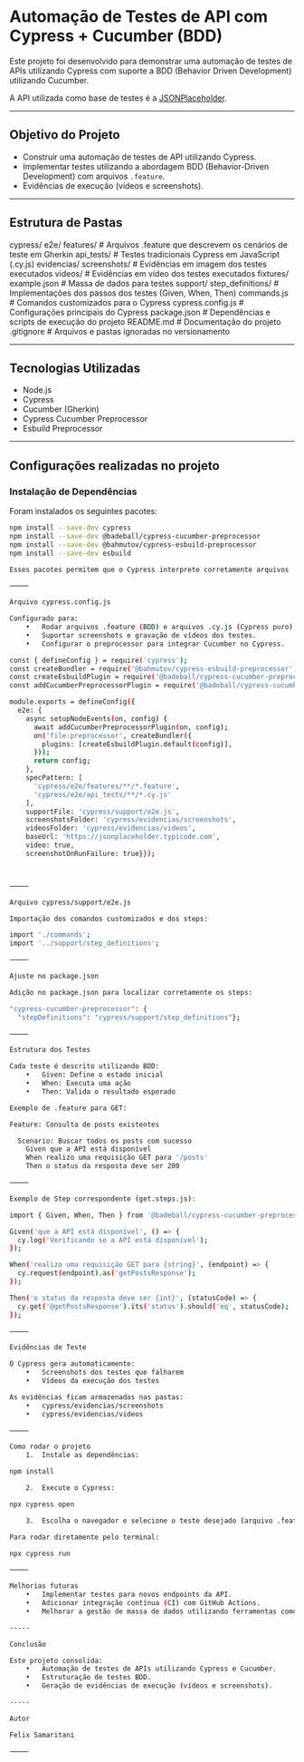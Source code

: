# Automação de Testes de API com Cypress + Cucumber (BDD)

Este projeto foi desenvolvido para demonstrar uma automação de testes de APIs utilizando Cypress com suporte a BDD (Behavior Driven Development) utilizando Cucumber.

A API utilizada como base de testes é a [JSONPlaceholder](https://jsonplaceholder.typicode.com/).

---

## Objetivo do Projeto

- Construir uma automação de testes de API utilizando Cypress.
- Implementar testes utilizando a abordagem BDD (Behavior-Driven Development) com arquivos `.feature`.
- Evidências de execução (vídeos e screenshots).

---

## Estrutura de Pastas

cypress/
e2e/
features/                # Arquivos .feature que descrevem os cenários de teste em Gherkin
api_tests/                # Testes tradicionais Cypress em JavaScript (.cy.js)
evidencias/
screenshots/              # Evidências em imagem dos testes executados
videos/                   # Evidências em vídeo dos testes executados
fixtures/
example.json              # Massa de dados para testes
support/
step_definitions/         # Implementações dos passos dos testes (Given, When, Then)
commands.js               # Comandos customizados para o Cypress
cypress.config.js              # Configurações principais do Cypress
package.json                   # Dependências e scripts de execução do projeto
README.md                      # Documentação do projeto
.gitignore                     # Arquivos e pastas ignoradas no versionamento

---

## Tecnologias Utilizadas

- Node.js
- Cypress
- Cucumber (Gherkin)
- Cypress Cucumber Preprocessor
- Esbuild Preprocessor

---

## Configurações realizadas no projeto

### Instalação de Dependências

Foram instalados os seguintes pacotes:

```bash
npm install --save-dev cypress
npm install --save-dev @badeball/cypress-cucumber-preprocessor
npm install --save-dev @bahmutov/cypress-esbuild-preprocessor
npm install --save-dev esbuild

Esses pacotes permitem que o Cypress interprete corretamente arquivos .feature escritos em Gherkin.

⸻

Arquivo cypress.config.js

Configurado para:
	•	Rodar arquivos .feature (BDD) e arquivos .cy.js (Cypress puro).
	•	Suportar screenshots e gravação de vídeos dos testes.
	•	Configurar o preprocessor para integrar Cucumber no Cypress.

const { defineConfig } = require('cypress');
const createBundler = require('@bahmutov/cypress-esbuild-preprocessor');
const createEsbuildPlugin = require('@badeball/cypress-cucumber-preprocessor/esbuild');
const addCucumberPreprocessorPlugin = require('@badeball/cypress-cucumber-preprocessor').addCucumberPreprocessorPlugin;

module.exports = defineConfig({
  e2e: {
    async setupNodeEvents(on, config) {
      await addCucumberPreprocessorPlugin(on, config);
      on('file:preprocessor', createBundler({
        plugins: [createEsbuildPlugin.default(config)],
      }));
      return config;
    },
    specPattern: [
      'cypress/e2e/features/**/*.feature',
      'cypress/e2e/api_tests/**/*.cy.js'
    ],
    supportFile: 'cypress/support/e2e.js',
    screenshotsFolder: 'cypress/evidencias/screenshots',
    videosFolder: 'cypress/evidencias/videos',
    baseUrl: 'https://jsonplaceholder.typicode.com',
    video: true,
    screenshotOnRunFailure: true}});



⸻

Arquivo cypress/support/e2e.js

Importação dos comandos customizados e dos steps:

import './commands';
import '../support/step_definitions';

⸻

Ajuste no package.json

Adição no package.json para localizar corretamente os steps:

"cypress-cucumber-preprocessor": {
  "stepDefinitions": "cypress/support/step_definitions"};

⸻

Estrutura dos Testes

Cada teste é descrito utilizando BDD:
	•	Given: Define o estado inicial
	•	When: Executa uma ação
	•	Then: Valida o resultado esperado

Exemplo de .feature para GET:

Feature: Consulta de posts existentes

  Scenario: Buscar todos os posts com sucesso
    Given que a API está disponível
    When realizo uma requisição GET para '/posts'
    Then o status da resposta deve ser 200

⸻

Exemplo de Step correspondente (get.steps.js):

import { Given, When, Then } from '@badeball/cypress-cucumber-preprocessor';

Given('que a API está disponível', () => {
  cy.log('Verificando se a API está disponível');
});

When('realizo uma requisição GET para {string}', (endpoint) => {
  cy.request(endpoint).as('getPostsResponse');
});

Then('o status da resposta deve ser {int}', (statusCode) => {
  cy.get('@getPostsResponse').its('status').should('eq', statusCode);
});

⸻

Evidências de Teste

O Cypress gera automaticamente:
	•	Screenshots dos testes que falharem
	•	Vídeos da execução dos testes

As evidências ficam armazenadas nas pastas:
	•	cypress/evidencias/screenshots
	•	cypress/evidencias/videos

⸻

Como rodar o projeto
	1.	Instale as dependências:

npm install

	2.	Execute o Cypress:

npx cypress open

	3.	Escolha o navegador e selecione o teste desejado (arquivo .feature ou .cy.js).

Para rodar diretamente pelo terminal:

npx cypress run

⸻

Melhorias futuras
	•	Implementar testes para novos endpoints da API.
	•	Adicionar integração contínua (CI) com GitHub Actions.
	•	Melhorar a gestão de massa de dados utilizando ferramentas como Faker.js.

-----

Conclusão

Este projeto consolida:
	•	Automação de testes de APIs utilizando Cypress e Cucumber.
	•	Estruturação de testes BDD.
	•	Geração de evidências de execução (vídeos e screenshots).

-----

Autor

Felix Samaritani

⸻